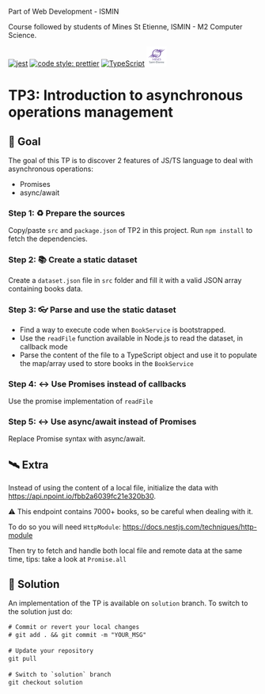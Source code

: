 Part of Web Development - ISMIN

Course followed by students of Mines St Etienne, ISMIN - M2 Computer Science.

[![jest](https://jestjs.io/img/jest-badge.svg)](https://github.com/facebook/jest)
[![code style: prettier](https://img.shields.io/badge/code_style-prettier-ff69b4.svg?style=flat-square)](https://github.com/prettier/prettier)
[![TypeScript](https://badges.frapsoft.com/typescript/love/typescript.png?v=101)](https://github.com/ellerbrock/typescript-badges/)
[![Mines St Etienne](./logo.png)](https://www.mines-stetienne.fr/)

# TP3: Introduction to asynchronous operations management

## 📝 Goal

The goal of this TP is to discover 2 features of JS/TS language to deal with asynchronous operations:
 - Promises
 - async/await 

### Step 1: ♻️ Prepare the sources

Copy/paste `src` and `package.json` of TP2 in this project. Run `npm install` to fetch the dependencies.

### Step 2: 📚 Create a static dataset

Create a `dataset.json` file in `src` folder and fill it with a valid JSON array containing books data.

### Step 3: 👓 Parse and use the static dataset

- Find a way to execute code when `BookService` is bootstrapped.
- Use the `readFile` function available in Node.js to read the dataset, in callback mode
- Parse the content of the file to a TypeScript object and use it to populate the map/array used to store books in the `BookService`

### Step 4: ↔️ Use Promises instead of callbacks

Use the promise implementation of `readFile`

### Step 5: ↔️ Use async/await instead of Promises

Replace Promise syntax with async/await.

## 🛰 Extra

Instead of using the content of a local file, initialize the data with https://api.npoint.io/fbb2a6039fc21e320b30.

⚠️ This endpoint contains 7000+ books, so be careful when dealing with it.

To do so you will need `HttpModule`: https://docs.nestjs.com/techniques/http-module

Then try to fetch and handle both local file and remote data at the same time, tips: take a look at `Promise.all`

## 🔑 Solution

An implementation of the TP is available on `solution` branch. To switch to the solution just do:

```
# Commit or revert your local changes
# git add . && git commit -m "YOUR_MSG" 

# Update your repository
git pull

# Switch to `solution` branch
git checkout solution
```
